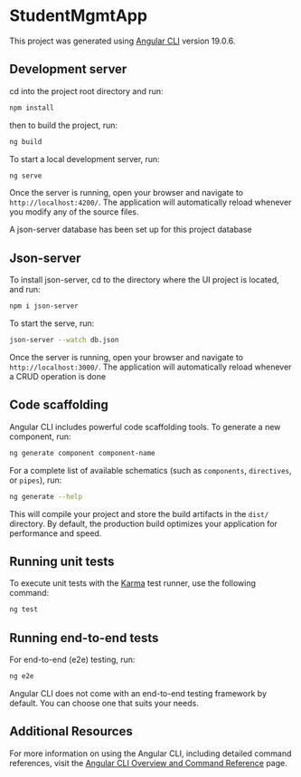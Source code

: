 # StudentMgmtApp

This project was generated using [Angular CLI](https://github.com/angular/angular-cli) version 19.0.6.

## Development server
cd into the project root directory and run:
```bash
npm install
```
then to build the project, run:

```bash
ng build
```
To start a local development server, run:

```bash
ng serve
```

Once the server is running, open your browser and navigate to `http://localhost:4200/`. The application will automatically reload whenever you modify any of the source files.

A json-server database has been set up for this project database

## Json-server
To install json-server, cd to the directory where the UI project is located, and run: 
```bash
npm i json-server
```

To start the serve, run:

```bash
json-server --watch db.json
```
Once the server is running, open your browser and navigate to `http://localhost:3000/`. The application will automatically reload whenever a CRUD operation is done

## Code scaffolding

Angular CLI includes powerful code scaffolding tools. To generate a new component, run:

```bash
ng generate component component-name
```

For a complete list of available schematics (such as `components`, `directives`, or `pipes`), run:

```bash
ng generate --help
```

This will compile your project and store the build artifacts in the `dist/` directory. By default, the production build optimizes your application for performance and speed.

## Running unit tests

To execute unit tests with the [Karma](https://karma-runner.github.io) test runner, use the following command:

```bash
ng test
```

## Running end-to-end tests

For end-to-end (e2e) testing, run:

```bash
ng e2e
```

Angular CLI does not come with an end-to-end testing framework by default. You can choose one that suits your needs.

## Additional Resources

For more information on using the Angular CLI, including detailed command references, visit the [Angular CLI Overview and Command Reference](https://angular.dev/tools/cli) page.

